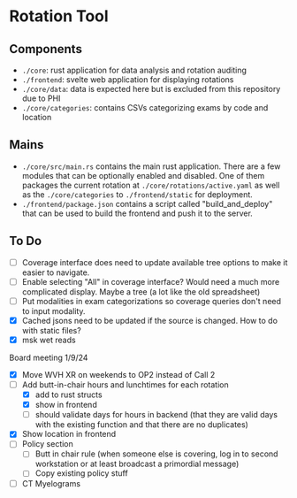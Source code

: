 # Rotation Tool

## Components
- `./core`: rust application for data analysis and rotation auditing
- `./frontend`: svelte web application for displaying rotations
- `./core/data`: data is expected here but is excluded from this repository due to PHI
- `./core/categories`: contains CSVs categorizing exams by code and location

## Mains
- `./core/src/main.rs` contains the main rust application. There are a few modules that can be optionally enabled and disabled. One of them packages the current rotation at `./core/rotations/active.yaml` as well as the `./core/categories` to `./frontend/static` for deployment.
- `./frontend/package.json` contains a script called "build_and_deploy" that can be used to build the frontend and push it to the server.

## To Do
- [ ] Coverage interface does need to update available tree options to make it easier to navigate.
- [ ] Enable selecting "All" in coverage interface? Would need a much more complicated display. Maybe a tree (a lot like the old spreadsheet)
- [ ] Put modalities in exam categorizations so coverage queries don't need to input modality.
- [x] Cached jsons need to be updated if the source is changed. How to do with static files?
- [x] msk wet reads

Board meeting 1/9/24
- [x] Move WVH XR on weekends to OP2 instead of Call 2
- [ ] Add butt-in-chair hours and lunchtimes for each rotation
    - [x] add to rust structs
    - [x] show in frontend
    - [ ] should validate days for hours in backend (that they are valid days with the existing function and that there are no duplicates)
- [x] Show location in frontend
- [ ] Policy section
    - [ ] Butt in chair rule (when someone else is covering, log in to second workstation or at least broadcast a primordial message)
    - [ ] Copy existing policy stuff
- [ ] CT Myelograms